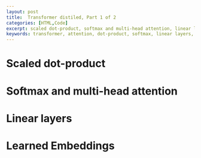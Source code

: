 ```yaml
---
layout: post
title:  Transformer distiled, Part 1 of 2
categories: [HTML,Code]
excerpt: scaled dot-product, softmax and multi-head attention, linear layers, learned embeddings
keywords: transformer, attention, dot-product, softmax, linear layers, learned embeddings
---
```


# Scaled dot-product

# Softmax and multi-head attention

# Linear layers

# Learned Embeddings
